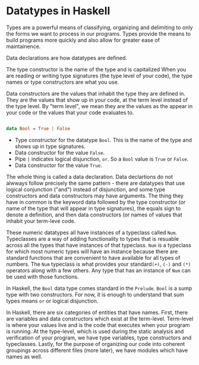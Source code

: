 # Datatypes in Haskell

Types are a powerful means of classifying, organizing and delimiting to only the forms we want to process in our programs. Types provide the means to build programs more quickly and also allow for greater ease of maintainence.

Data declarations are how datatypes are defined.

The type constructor is the name of the type and is capitalized When you are reading or writing type signatures (the type level of your code), the type names or type constructors are what you use. 

Data constructors are the values that inhabit the type they are defined in. They are the values that show up in your code, at the term level instead of the type level. By "term level", we mean they are the values as the appear in your code or the values that your code evaluates to.

```haskell

data Bool = True | False

```

- Type constructor for the datatype `Bool`. This is the name of the type and shows up in type signatures.
- Data constructor for the value `False`.
- Pipe `|` indicates logical disjunction, `or`. So a `Bool` value is `True` or `False`.
- Data constructor for the value `True`.

The whole thing is called a data declaration. Data declartions do not alwways follow precisely the same pattern - there are datatypes that use logical conjunction ("and") instead of disjunction, and some type constructors and data constructors may have arguments. The thing they have in common is the 
keyword data followed by the type constructor (or name of the type that will appear in type signatures), the equals sign to denote
a definition, and then data constructors (or names of values that inhabit your term-leve code.

These numeric datatypes all have instances of a typeclass called `Num`. Typeclasses are a way of adding functionality to types that is resuable across all the types that have instances of that typeclass. `Num` is a typeclass for which most numeric types will have an instance because there are standard functions that are convenient to have available for all types of numbers. The `Num` typeclass is what 
provides your standard`(+)`, `(-)` and `(*)` operators along with a few others. Any type that has an instance of `Num` can be used with those functions.

In Haskell, the `Bool` data type comes standard in the `Prelude`. `Bool` is a sump type with two constructors. For now, it is enough to understand that sum types means `or` or logical disjunction. 

In Haskell, there are six categories of entities that have names. First, there are variables and data constructors which exist at the term-level. Term-level is where your values live and is the code that executes when your program is running. At the type-level, which is used during the static analysis and verification of your program, we have type variables, type constructors and typeclasses. Lastly, for the purpose of organizing our code into coherent groupings across different files (more later), we have modules which have names as well.


